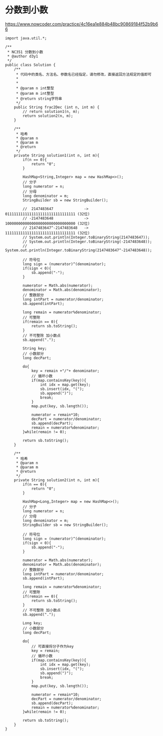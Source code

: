 # 分数到小数
https://www.nowcoder.com/practice/4c16ea1e884b48bc90869184f52b9b66

    import java.util.*;
    
    /**
     * NC351 分数到小数
     * @author d3y1
     */
    public class Solution {
        /**
         * 代码中的类名、方法名、参数名已经指定，请勿修改，直接返回方法规定的值即可
         *
         *
         * @param n int整型 
         * @param m int整型 
         * @return string字符串
         */
        public String frac2Dec (int n, int m) {
            // return solution1(n, m);
            return solution2(n, m);
        }
    
        /**
         * 哈希
         * @param n
         * @param m
         * @return
         */
        private String solution1(int n, int m){
            if(n == 0){
                return "0";
            }
    
            HashMap<String,Integer> map = new HashMap<>();
            // 分子
            long numerator = n;
            // 分母
            long denominator = m;
            StringBuilder sb = new StringBuilder();
    
            //  2147483647              ->     01111111111111111111111111111111 (32位)
            // -2147483648              ->     10000000000000000000000000000000 (32位)
            // 2147483647^-2147483648   ->     11111111111111111111111111111111 (32位)
            // System.out.println(Integer.toBinaryString(2147483647));
            // System.out.println(Integer.toBinaryString(-2147483648));
            // System.out.println(Integer.toBinaryString(2147483647^-2147483648));
            
            // 符号位
            long sign = (numerator)^(denominator);
            if(sign < 0){
                sb.append("-");
            }
    
            numerator = Math.abs(numerator);
            denominator = Math.abs(denominator);
            // 整数部分
            long intPart = numerator/denominator;
            sb.append(intPart);
    
            long remain = numerator%denominator;
            // 可整除
            if(remain == 0){
                return sb.toString();
            }
            // 不可整除 加小数点
            sb.append(".");
    
            String key;
            // 小数部分
            long decPart;
    
            do{
                key = remain +"/"+ denominator;
                // 循环小数
                if(map.containsKey(key)){
                    int idx = map.get(key);
                    sb.insert(idx, "(");
                    sb.append(")");
                    break;
                }
                map.put(key, sb.length());
    
                numerator = remain*10;
                decPart = numerator/denominator;
                sb.append(decPart);
                remain = numerator%denominator;
            }while(remain != 0);
    
            return sb.toString();
        }
    
        /**
         * 哈希
         * @param n
         * @param m
         * @return
         */
        private String solution2(int n, int m){
            if(n == 0){
                return "0";
            }
    
            HashMap<Long,Integer> map = new HashMap<>();
            // 分子
            long numerator = n;
            // 分母
            long denominator = m;
            StringBuilder sb = new StringBuilder();
    
            // 符号位
            long sign = (numerator)^(denominator);
            if(sign < 0){
                sb.append("-");
            }
    
            numerator = Math.abs(numerator);
            denominator = Math.abs(denominator);
            // 整数部分
            long intPart = numerator/denominator;
            sb.append(intPart);
    
            long remain = numerator%denominator;
            // 可整除
            if(remain == 0){
                return sb.toString();
            }
            // 不可整除 加小数点
            sb.append(".");
    
            Long key;
            // 小数部分
            long decPart;
    
            do{
                // 可直接将分子作为key
                key = remain;
                // 循环小数
                if(map.containsKey(key)){
                    int idx = map.get(key);
                    sb.insert(idx, "(");
                    sb.append(")");
                    break;
                }
                map.put(key, sb.length());
    
                numerator = remain*10;
                decPart = numerator/denominator;
                sb.append(decPart);
                remain = numerator%denominator;
            }while(remain != 0);
    
            return sb.toString();
        }
    }
    

